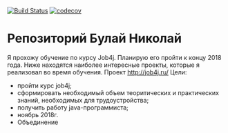 [![Build Status](https://travis-ci.org/bulainikolai/job4j.svg?branch=master)](https://travis-ci.org/bulainikolai/job4j)
[![codecov](https://codecov.io/gh/bulainikolai/job4j/branch/master/graph/badge.svg)](https://codecov.io/gh/bulainikolai/job4j)

# Репозиторий Булай Николай
Я прохожу обучение по курсу Job4j. Планирую его пройти к концу 2018 года.
Ниже находятся наиболее интересные проекты, которые я реализовал во время обучения.
Проект http://job4j.ru/
Цели:
- пройти курс job4j;
- сформировать необходимый объем теоритических и практических знаний, необходимых для трудоустройства;
- получить работу java-программиста;
- ноябрь 2018г.
- Объединение